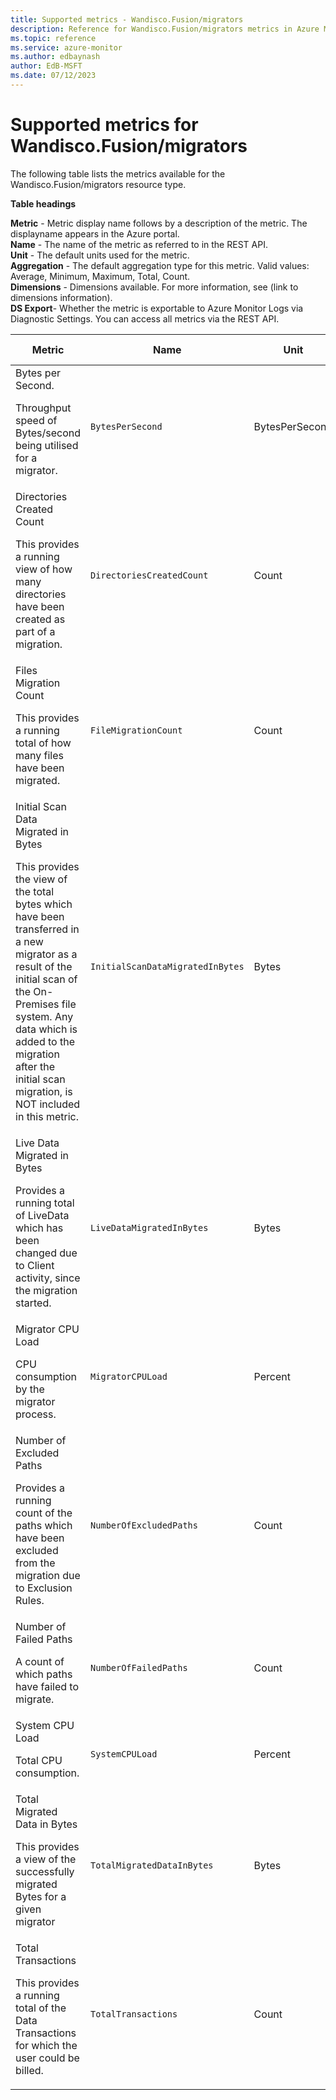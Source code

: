 ```yaml
---
title: Supported metrics - Wandisco.Fusion/migrators
description: Reference for Wandisco.Fusion/migrators metrics in Azure Monitor.
ms.topic: reference
ms.service: azure-monitor
ms.author: edbaynash
author: EdB-MSFT
ms.date: 07/12/2023
---
```

# Supported metrics for Wandisco.Fusion/migrators  
<!-- Data source : naam-->


The following table lists the metrics available for the Wandisco.Fusion/migrators resource type.

  

**Table headings**
  
**Metric** - Metric display name follows by a description of the metric. The displayname appears in the Azure portal.  
**Name** - The name of the metric as referred to in the REST API.  
**Unit** - The default units used for the metric.  
**Aggregation** - The default aggregation type for this metric. Valid values: Average, Minimum, Maximum, Total, Count.  
**Dimensions** - Dimensions available. For more information, see (link to dimensions information).  
**DS Export**- Whether the metric is exportable to Azure Monitor Logs via Diagnostic Settings.  You can access all metrics via the REST API.  
  
  
|Metric|Name|Unit|Aggregation|Dimensions|DS Export|
|---|---|---|---|---|---|
|Bytes per Second.<p><p>Throughput speed of Bytes/second being utilised for a migrator. |`BytesPerSecond` |BytesPerSecond |Average |No Dimensions |Yes|
|Directories Created Count<p><p>This provides a running view of how many directories have been created as part of a migration. |`DirectoriesCreatedCount` |Count |Total |No Dimensions |Yes|
|Files Migration Count<p><p>This provides a running total of how many files have been migrated. |`FileMigrationCount` |Count |Total |No Dimensions |Yes|
|Initial Scan Data Migrated in Bytes<p><p>This provides the view of the total bytes which have been transferred in a new migrator as a result of the initial scan of the On-Premises file system. Any data which is added to the migration after the initial scan migration, is NOT included in this metric. |`InitialScanDataMigratedInBytes` |Bytes |Total |No Dimensions |Yes|
|Live Data Migrated in Bytes<p><p>Provides a running total of LiveData which has been changed due to Client activity, since the migration started. |`LiveDataMigratedInBytes` |Bytes |Total |No Dimensions |Yes|
|Migrator CPU Load<p><p>CPU consumption by the migrator process. |`MigratorCPULoad` |Percent |Average |No Dimensions |Yes|
|Number of Excluded Paths<p><p>Provides a running count of the paths which have been excluded from the migration due to Exclusion Rules. |`NumberOfExcludedPaths` |Count |Total |No Dimensions |Yes|
|Number of Failed Paths<p><p>A count of which paths have failed to migrate. |`NumberOfFailedPaths` |Count |Total |No Dimensions |Yes|
|System CPU Load<p><p>Total CPU consumption. |`SystemCPULoad` |Percent |Average |No Dimensions |Yes|
|Total Migrated Data in Bytes<p><p>This provides a view of the successfully migrated Bytes for a given migrator |`TotalMigratedDataInBytes` |Bytes |Total |No Dimensions |Yes|
|Total Transactions<p><p>This provides a running total of the Data Transactions for which the user could be billed. |`TotalTransactions` |Count |Total |No Dimensions |Yes|


<!--Gen Date:  Wed Jul 12 2023 17:59:09 GMT+0300 (Israel Daylight Time)-->
